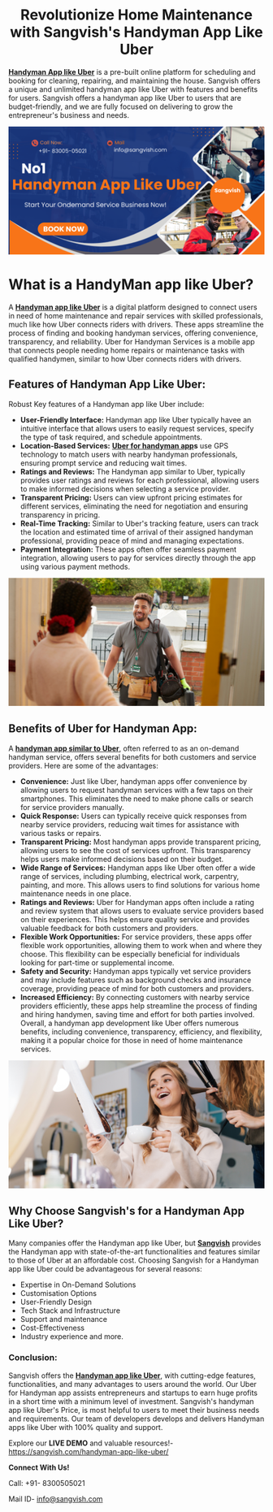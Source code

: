 <h1 align="center">Revolutionize Home Maintenance with Sangvish's Handyman App Like Uber</h1>


**[Handyman App like Uber](https://sangvish.com/handyman-app-like-uber/)** is a pre-built online platform for scheduling and booking for cleaning, repairing, and maintaining the house. Sangvish offers a unique and unlimited handyman app like Uber with features and benefits for users. Sangvish offers a handyman app like Uber to users that are budget-friendly, and we are fully focused on delivering to grow the entrepreneur's business and needs. 

<div class="Box-sc-g0xbh4-0 iIZCet"><img alt=“handymanapplikeuber.png" src="https://github.com/sangvishtechnologies/handyman-app-like-uber/blob/main/images/handyman-app-like-uber-sangvish.png" data-hpc="true" class="Box-sc-g0xbh4-0 kzRgrI"></div> 

# What is a HandyMan app like Uber?
A **[Handyman app like Uber](https://sangvish.com/handyman-app-like-uber/)** is a digital platform designed to connect users in need of home maintenance and repair services with skilled professionals, much like how Uber connects riders with drivers. These apps streamline the process of finding and booking handyman services, offering convenience, transparency, and reliability. Uber for Handyman Services is a mobile app that connects people needing home repairs or maintenance tasks with qualified handymen, similar to how Uber connects riders with drivers. 
 
## Features of Handyman App Like Uber:
Robust Key features of a Handyman app like Uber include: 
* **User-Friendly Interface:** Handyman app like Uber typically havee an intuitive interface that allows users to easily request services, specify the type of task required, and schedule appointments.
* **Location-Based Services:** **[Uber for handyman app](https://sangvish.com/handyman-app-like-uber/)s** use GPS technology to match users with nearby handyman professionals, ensuring prompt service and reducing wait times.
* **Ratings and Reviews:** The Handyman app similar to Uber, typically provides user ratings and reviews for each professional, allowing users to make informed decisions when selecting a service provider.
* **Transparent Pricing:** Users can view upfront pricing estimates for different services, eliminating the need for negotiation and ensuring transparency in pricing.
* **Real-Time Tracking:** Similar to Uber's tracking feature, users can track the location and estimated time of arrival of their assigned handyman professional, providing peace of mind and managing expectations.
* **Payment Integration:** These apps often offer seamless payment integration, allowing users to pay for services directly through the app using various payment methods.

<div class="Box-sc-g0xbh4-0 iIZCet"><img alt=“handymanapplikeuber.png" src="https://github.com/sangvishtechnologies/handyman-app-like-uber/blob/main/images/handyman-app-like-uber-sangvish-1.png" data-hpc="true" class="Box-sc-g0xbh4-0 kzRgrI"></div> 

## Benefits of Uber for Handyman App:
A **[handyman app similar to Uber](https://sangvish.com/handyman-app-like-uber/)**, often referred to as an on-demand handyman service, offers several benefits for both customers and service providers. Here are some of the advantages:
* **Convenience:** Just like Uber, handyman apps offer convenience by allowing users to request handyman services with a few taps on their smartphones. This eliminates the need to make phone calls or search for service providers manually.
* **Quick Response:** Users can typically receive quick responses from nearby service providers, reducing wait times for assistance with various tasks or repairs.
* **Transparent Pricing:** Most handyman apps provide transparent pricing, allowing users to see the cost of services upfront. This transparency helps users make informed decisions based on their budget.
* **Wide Range of Services:** Handyman apps like Uber often offer a wide range of services, including plumbing, electrical work, carpentry, painting, and more. This allows users to find solutions for various home maintenance needs in one place.
* **Ratings and Reviews:** Uber for Handyman apps often include a rating and review system that allows users to evaluate service providers based on their experiences. This helps ensure quality service and provides valuable feedback for both customers and providers.
* **Flexible Work Opportunities:** For service providers, these apps offer flexible work opportunities, allowing them to work when and where they choose. This flexibility can be especially beneficial for individuals looking for part-time or supplemental income.
* **Safety and Security:** Handyman apps typically vet service providers and may include features such as background checks and insurance coverage, providing peace of mind for both customers and providers.
* **Increased Efficiency:** By connecting customers with nearby service providers efficiently, these apps help streamline the process of finding and hiring handymen, saving time and effort for both parties involved.
Overall, a handyman app development like Uber offers numerous benefits, including convenience, transparency, efficiency, and flexibility, making it a popular choice for those in need of home maintenance services.

<div class="Box-sc-g0xbh4-0 iIZCet"><img alt=“handymanapplikeuber.png" src="https://github.com/sangvishtechnologies/handyman-app-like-uber/blob/main/images/handyman-app-like-uber-sangvish-2.png" data-hpc="true" class="Box-sc-g0xbh4-0 kzRgrI"></div> 

## Why Choose Sangvish's for a Handyman App Like Uber?
Many companies offer the Handyman app like Uber, but **[Sangvish](https://sangvish.com/handyman-app-like-uber/)** provides the Handyman app with state-of-the-art functionalities and features similar to those of Uber at an affordable cost. Choosing Sangvish for a Handyman app like Uber could be advantageous for several reasons:
* Expertise in On-Demand Solutions
* Customisation Options
* User-Friendly Design
* Tech Stack and Infrastructure
* Support and maintenance
* Cost-Effectiveness
* Industry experience and more. 
### Conclusion:
Sangvish offers the **[Handyman app like Uber](https://sangvish.com/handyman-app-like-uber/)**, with cutting-edge features, functionalities, and many advantages to users around the world. Our Uber for Handyman app assists entrepreneurs and startups to earn huge profits in a short time with a minimum level of investment. 
Sangvish's handyman app like Uber's Price, is most helpful to users to meet their business needs and requirements. Our team of developers develops and delivers Handyman apps like Uber with 100% quality and support. 

Explore our **LIVE DEMO**  and valuable resources!- https://sangvish.com/handyman-app-like-uber/ 

**Connect With Us!**

Call: +91- 8300505021

Mail ID-  [info@sangvish.com](mailto:info@sangvish.com)

